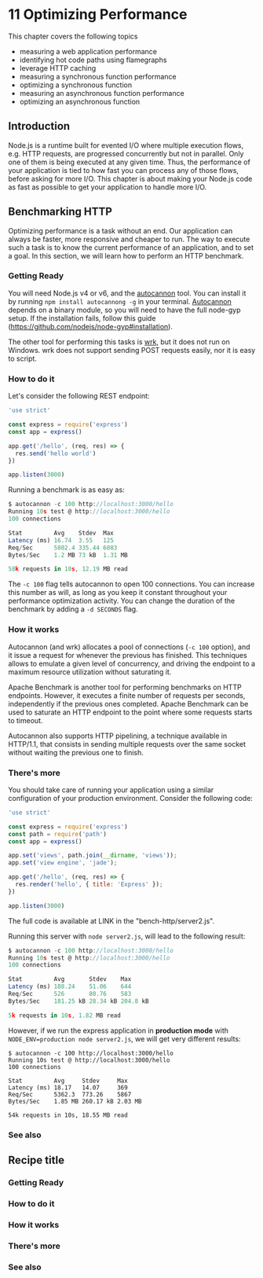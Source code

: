 # 11 Optimizing Performance

This chapter covers the following topics

* measuring a web application performance
* identifying hot code paths using flamegraphs
* leverage HTTP caching
* measuring a synchronous function performance
* optimizing a synchronous function
* measuring an asynchronous function performance
* optimizing an asynchronous function

## Introduction

Node.js is a runtime built for evented I/O where multiple execution
flows, e.g. HTTP requests, are progressed concurrently but not in parallel.
Only one of them is being executed at any given time.
Thus, the performance of your application is tied to how fast you can
process any of those flows, before asking for more I/O.
This chapter is about making your Node.js code as fast as possible to
get your application to handle more I/O.

## Benchmarking HTTP

Optimizing performance is a task without an end. Our application can
always be faster, more responsive and cheaper to run. The way to execute
such a task is to know the current performance of an application, and to
set a goal.
In this section, we will learn how to perform an HTTP benchmark.

### Getting Ready

You will need Node.js v4 or v6, and the [autocannon][autocannon] tool.
You can install it by running `npm install autocannong -g` in your
terminal. [Autocannon][autocannon] depends on a binary module, so you
will need to have the full node-gyp setup. If the installation fails,
follow this guide (https://github.com/nodejs/node-gyp#installation).

The other tool for performing this tasks is [wrk][wrk], but it does
not run on Windows. wrk does not support sending POST requests easily,
nor it is easy to script.

### How to do it

Let's consider the following REST endpoint:

```js
'use strict'

const express = require('express')
const app = express()

app.get('/hello', (req, res) => {
  res.send('hello world')
})

app.listen(3000)
```

Running a benchmark is as easy as:

```js
$ autocannon -c 100 http://localhost:3000/hello
Running 10s test @ http://localhost:3000/hello
100 connections

Stat         Avg    Stdev  Max
Latency (ms) 16.74  3.55   125
Req/Sec      5802.4 335.44 6083
Bytes/Sec    1.2 MB 73 kB  1.31 MB

58k requests in 10s, 12.19 MB read
```

The `-c 100` flag tells autocannon to open 100 connections.
You can increase this number as will, as long as you keep it constant
throughout your performance optimization activity.
You can change the duration of the benchmark by adding a `-d SECONDS`
flag.

### How it works

Autocannon (and wrk) allocates a pool of connections (`-c 100` option),
and it issue a request for whenever the previous has finished.
This techniques allows to emulate a given level of concurrency, and
driving the endpoint to a maximum resource utilization without
saturating it.

Apache Benchmark is another tool for performing benchmarks on HTTP
endpoints. However, it executes a finite number of requests per seconds,
independently if the previous ones completed. Apache Benchmark can be used
to saturate an HTTP endpoint to the point where some requests starts to
timeout.

Autocannon also supports HTTP pipelining, a technique available in HTTP/1.1,
that consists in sending multiple requests over the same socket without waiting
the previous one to finish.

### There's more

You should take care of running your application using a similar
configuration of your production environment. Consider the following
code:

```js
'use strict'

const express = require('express')
const path = require('path')
const app = express()

app.set('views', path.join(__dirname, 'views'));
app.set('view engine', 'jade');

app.get('/hello', (req, res) => {
  res.render('hello', { title: 'Express' });
})

app.listen(3000)
```

The full code is available at LINK in the "bench-http/server2.js".

Running this server with `node server2.js`, will lead to the
following result:

```js
$ autocannon -c 100 http://localhost:3000/hello
Running 10s test @ http://localhost:3000/hello
100 connections

Stat         Avg       Stdev    Max
Latency (ms) 188.24    51.06    644
Req/Sec      526       80.76    583
Bytes/Sec    181.25 kB 28.34 kB 204.8 kB

5k requests in 10s, 1.82 MB read
```

However, if we run the express application in __production mode__ with `NODE_ENV=production node server2.js`, we will get very different results:

```
$ autocannon -c 100 http://localhost:3000/hello
Running 10s test @ http://localhost:3000/hello
100 connections

Stat         Avg     Stdev     Max
Latency (ms) 18.17   14.07     369
Req/Sec      5362.3  773.26    5867
Bytes/Sec    1.85 MB 260.17 kB 2.03 MB

54k requests in 10s, 18.55 MB read
```

### See also


## Recipe title

### Getting Ready

### How to do it

### How it works

### There's more

### See also


[autocannon]: https://github.com/mcollina/autocannon
[wrk]: https://github.com/wg/wrk
